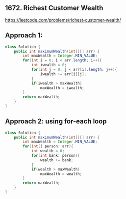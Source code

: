 ## 1672. Richest Customer Wealth

https://leetcode.com/problems/richest-customer-wealth/

## Approach 1:
```java
class Solution {
    public int maximumWealth(int[][] arr) {
        int maxWealth = Integer.MIN_VALUE;
        for(int i = 0; i < arr.length; i++){
            int iwealth = 0;
            for(int j = 0; j < arr[i].length; j++){
                iwealth += arr[i][j];
            }
            if(iwealth > maxWealth)
                maxWealth = iwealth;
        }
        return maxWealth;
    }
}
```

## Approach 2: using for-each loop

```java
class Solution {
    public int maximumWealth(int[][] arr) {
        int maxWealth = Integer.MIN_VALUE;
        for(int[] person: arr){
            int wealth = 0;
            for(int bank: person){
                wealth += bank;
            }
            if(wealth > maxWealth)
                maxWealth = wealth;
        }
        return maxWealth;
    }
}
```

